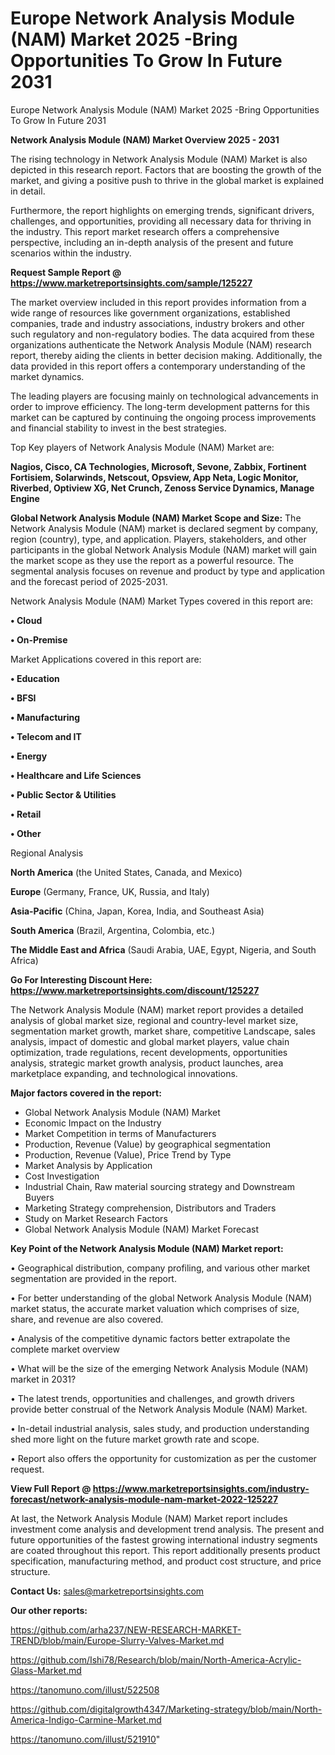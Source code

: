 # Europe Network Analysis Module (NAM) Market 2025 -Bring Opportunities To Grow In Future 2031
Europe Network Analysis Module (NAM) Market 2025 -Bring Opportunities To Grow In Future 2031

<Strong> Network Analysis Module (NAM) Market Overview 2025 - 2031</strong>

The rising technology in Network Analysis Module (NAM) Market is also depicted in this research report. Factors that are boosting the growth of the market, and giving a positive push to thrive in the global market is explained in detail.

Furthermore, the report highlights on emerging trends, significant drivers, challenges, and opportunities, providing all necessary data for thriving in the industry. This report market research offers a comprehensive perspective, including an in-depth analysis of the present and future scenarios within the industry.

<strong>Request Sample Report @ <a href=https://www.marketreportsinsights.com/sample/125227>https://www.marketreportsinsights.com/sample/125227</a></strong>

The market overview included in this report provides information from a wide range of resources like government organizations, established companies, trade and industry associations, industry brokers and other such regulatory and non-regulatory bodies. The data acquired from these organizations authenticate the Network Analysis Module (NAM) research report, thereby aiding the clients in better decision making. Additionally, the data provided in this report offers a contemporary understanding of the market dynamics.

The leading players are focusing mainly on technological advancements in order to improve efficiency. The long-term development patterns for this market can be captured by continuing the ongoing process improvements and financial stability to invest in the best strategies.

Top Key players of Network Analysis Module (NAM) Market are:

<strong>Nagios, Cisco, CA Technologies, Microsoft, Sevone, Zabbix, Fortinent Fortisiem, Solarwinds, Netscout, Opsview, App Neta, Logic Monitor, Riverbed, Optiview XG, Net Crunch, Zenoss Service Dynamics, Manage Engine</strong>

<strong><b>Global Network Analysis Module (NAM) Market Scope and Size:</b></strong>
The Network Analysis Module (NAM) market is declared segment by company, region (country), type, and application. Players, stakeholders, and other participants in the global Network Analysis Module (NAM) market will gain the market scope as they use the report as a powerful resource. The segmental analysis focuses on revenue and product by type and application and the forecast period of 2025-2031.

Network Analysis Module (NAM) Market Types covered in this report are:

<strong>• Cloud

• On-Premise</strong>

Market Applications covered in this report are:

<strong>• Education

• BFSI

• Manufacturing

• Telecom and IT

• Energy

• Healthcare and Life Sciences

• Public Sector & Utilities

• Retail

• Other</strong> 

Regional Analysis

<strong>North America</strong> (the United States, Canada, and Mexico)

<strong>Europe</strong> (Germany, France, UK, Russia, and Italy)

<strong>Asia-Pacific</strong> (China, Japan, Korea, India, and Southeast Asia)

<strong>South America</strong> (Brazil, Argentina, Colombia, etc.)

<strong>The Middle East and Africa</strong> (Saudi Arabia, UAE, Egypt, Nigeria, and South Africa)

<strong>Go For Interesting Discount Here: <a href=https://www.marketreportsinsights.com/discount/125227>https://www.marketreportsinsights.com/discount/125227</a></strong>

The Network Analysis Module (NAM) market report provides a detailed analysis of global market size, regional and country-level market size, segmentation market growth, market share, competitive Landscape, sales analysis, impact of domestic and global market players, value chain optimization, trade regulations, recent developments, opportunities analysis, strategic market growth analysis, product launches, area marketplace expanding, and technological innovations.

<strong><b>Major factors covered in the report:</b></strong>
<ul>
  <li>Global Network Analysis Module (NAM) Market </li>
  <li>Economic Impact on the Industry</li>
  <li>Market Competition in terms of Manufacturers</li>
  <li>Production, Revenue (Value) by geographical segmentation</li>
  <li>Production, Revenue (Value), Price Trend by Type</li>
  <li>Market Analysis by Application</li>
  <li>Cost Investigation</li>
  <li>Industrial Chain, Raw material sourcing strategy and Downstream Buyers</li>
  <li>Marketing Strategy comprehension, Distributors and Traders</li>
  <li>Study on Market Research Factors</li>
  <li>Global Network Analysis Module (NAM) Market Forecast</li>
</ul>

<strong><b>Key Point of the Network Analysis Module (NAM) Market report:</b></strong>

• Geographical distribution, company profiling, and various other market segmentation are provided in the report.

• For better understanding of the global Network Analysis Module (NAM) market status, the accurate market valuation which comprises of size, share, and revenue are also covered.

• Analysis of the competitive dynamic factors better extrapolate the complete market overview

• What will be the size of the emerging Network Analysis Module (NAM) market in 2031?

• The latest trends, opportunities and challenges, and growth drivers provide better construal of the Network Analysis Module (NAM) Market.

• In-detail industrial analysis, sales study, and production understanding shed more light on the future market growth rate and scope.

• Report also offers the opportunity for customization as per the customer request.

<strong><b>View Full Report @ <a href=https://www.marketreportsinsights.com/industry-forecast/network-analysis-module-nam-market-2022-125227>https://www.marketreportsinsights.com/industry-forecast/network-analysis-module-nam-market-2022-125227</a></b></strong>


At last, the Network Analysis Module (NAM) Market report includes investment come analysis and development trend analysis. The present and future opportunities of the fastest growing international industry segments are coated throughout this report. This report additionally presents product specification, manufacturing method, and product cost structure, and price structure.

<strong>Contact Us:</strong>
sales@marketreportsinsights.com

<strong>Our other reports:</strong>

<a href=https://github.com/arha237/NEW-RESEARCH-MARKET-TREND/blob/main/Europe-Slurry-Valves-Market.md>https://github.com/arha237/NEW-RESEARCH-MARKET-TREND/blob/main/Europe-Slurry-Valves-Market.md</a>

<a href=https://github.com/Ishi78/Research/blob/main/North-America-Acrylic-Glass-Market.md>https://github.com/Ishi78/Research/blob/main/North-America-Acrylic-Glass-Market.md</a>

<a href=https://tanomuno.com/illust/522508>https://tanomuno.com/illust/522508</a>

<a href=https://github.com/digitalgrowth4347/Marketing-strategy/blob/main/North-America-Indigo-Carmine-Market.md>https://github.com/digitalgrowth4347/Marketing-strategy/blob/main/North-America-Indigo-Carmine-Market.md</a>

<a href=https://tanomuno.com/illust/521910>https://tanomuno.com/illust/521910</a>"
